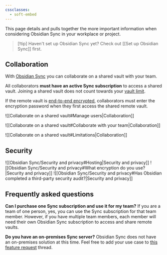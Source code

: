 ```yaml
---
cssclasses:
  - soft-embed
---
```

This page details and pulls together the more important information when considering Obsidian Sync in your workplace or project.

> [!tip] Haven't set up Obsidian Sync yet? Check out [[Set up Obsidian Sync]] first.

## Collaboration

With [Obsidian Sync](app://obsidian.md/Introduction%20to%20Obsidian%20Sync) you can collaborate on a shared vault with your team. 

All collaborators **must have an active Sync subscription** to access a shared vault. Joining a shared vault does not count towards your [vault limit](app://obsidian.md/Sync%20limitations#How%20many%20remote%20vaults%20can%20I%20have?).

If the remote vault is [end-to-end encrypted](app://obsidian.md/Obsidian%20Sync/Security%20and%20privacy), collaborators must enter the encryption password when they first access the shared remote vault.


![[Collaborate on a shared vault#Manage users|Collaboration]]

![[Collaborate on a shared vault#Collaborate with your team|Collaboration]]

![[Collaborate on a shared vault#Limitations|Collaboration]]

## Security

![[Obsidian Sync/Security and privacy#Hosting|Security and privacy]]
![[Obsidian Sync/Security and privacy#What encryption do you use?|Security and privacy]]
![[Obsidian Sync/Security and privacy#Has Obsidian completed a third-party security audit?|Security and privacy]]

## Frequently asked questions

**Can I purchase one Sync subscription and use it for my team?**
If you are a team of one person, yes, you can use the Sync subscription for that team member. However, if you have multiple team members, each member will need their own Obsidian Sync subscription to access and share remote vaults.

**Do you have an on-premises Sync server?**
Obsidian Sync does not have an on-premises solution at this time. Feel free to add your use case to [this feature request](https://forum.obsidian.md/t/obsidian-sync-self-hosted-server/20975) thread.
